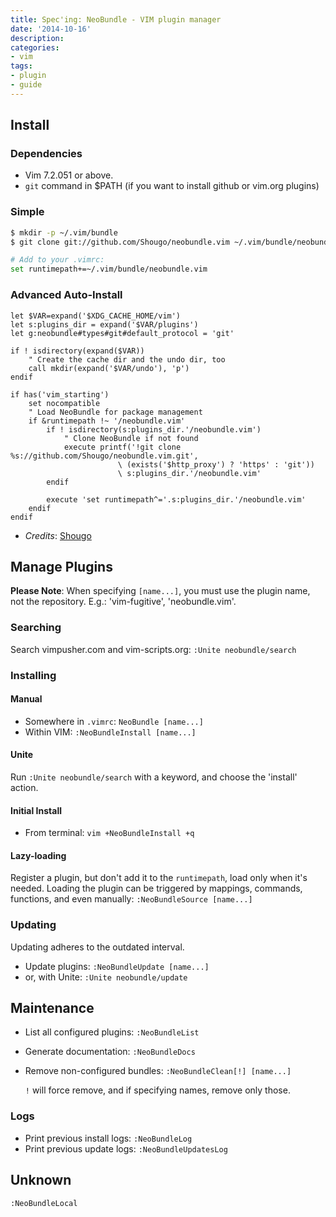```yaml
---
title: Spec'ing: NeoBundle - VIM plugin manager
date: '2014-10-16'
description:
categories:
- vim
tags:
- plugin
- guide
---
```


## Install
### Dependencies
* Vim 7.2.051 or above.
* `git` command in $PATH (if you want to install github or vim.org plugins)

### Simple
```bash
$ mkdir -p ~/.vim/bundle
$ git clone git://github.com/Shougo/neobundle.vim ~/.vim/bundle/neobundle.vim

# Add to your .vimrc:
set runtimepath+=~/.vim/bundle/neobundle.vim
```

### Advanced Auto-Install
```viml
let $VAR=expand('$XDG_CACHE_HOME/vim')
let s:plugins_dir = expand('$VAR/plugins')
let g:neobundle#types#git#default_protocol = 'git'

if ! isdirectory(expand($VAR))
	" Create the cache dir and the undo dir, too
	call mkdir(expand('$VAR/undo'), 'p')
endif

if has('vim_starting')
	set nocompatible
	" Load NeoBundle for package management
	if &runtimepath !~ '/neobundle.vim'
		if ! isdirectory(s:plugins_dir.'/neobundle.vim')
			" Clone NeoBundle if not found
			execute printf('!git clone %s://github.com/Shougo/neobundle.vim.git',
						\ (exists('$http_proxy') ? 'https' : 'git'))
						\ s:plugins_dir.'/neobundle.vim'
		endif

		execute 'set runtimepath^='.s:plugins_dir.'/neobundle.vim'
	endif
endif
```
* _Credits_: [Shougo](https://github.com/Shougo)

## Manage Plugins
**Please Note**: When specifying `[name...]`, you must use the plugin name, not
the repository. E.g.: 'vim-fugitive', 'neobundle.vim'.

### Searching
Search vimpusher.com and vim-scripts.org: `:Unite neobundle/search`

### Installing

#### Manual
- Somewhere in `.vimrc`: `NeoBundle [name...]`
- Within VIM: `:NeoBundleInstall [name...]`

#### Unite
Run `:Unite neobundle/search` with a keyword, and choose the 'install' action.

#### Initial Install
- From terminal: `vim +NeoBundleInstall +q`

#### Lazy-loading
Register a plugin, but don't add it to the `runtimepath`, load only when it's
needed.
Loading the plugin can be triggered by mappings, commands, functions, and even
manually: `:NeoBundleSource [name...]`

### Updating
Updating adheres to the outdated interval.
- Update plugins: `:NeoBundleUpdate [name...]`
- or, with Unite: `:Unite neobundle/update`

## Maintenance
- List all configured plugins: `:NeoBundleList`
- Generate documentation: `:NeoBundleDocs`
- Remove non-configured bundles: `:NeoBundleClean[!] [name...]`

  `!` will force remove, and if specifying names, remove only those.

### Logs
- Print previous install logs: `:NeoBundleLog`
- Print previous update logs: `:NeoBundleUpdatesLog`


## Unknown
`:NeoBundleLocal`
